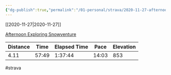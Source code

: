 ```yaml
---
{"dg-publish":true,"permalink":"/01-personal/strava/2020-11-27-afternoon-exploring-snowventure/"}
---
```



[[2020-11-27\|2020-11-27]]

[Afternoon Exploring Snowventure](https://www.strava.com/activities/4399619151)

| Distance | Time  | Elapsed Time | Pace  | Elevation |
| -------- | ----- | ------------ | ----- | --------- |
| 4.11     | 57:49 | 1:37:44      | 14:03 | 853       |




#strava
